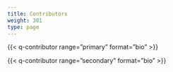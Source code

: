 ```yaml
---
title: Contributors
weight: 301
type: page
---
```


{{< q-contributor range=”primary” format=”bio” >}}

{{< q-contributor range=”secondary” format=”bio” >}}